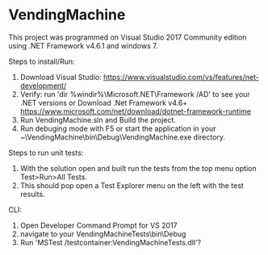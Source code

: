 # VendingMachine

This project was programmed on Visual Studio 2017 Community edition using .NET Framework v4.6.1 and windows 7.

Steps to install/Run:
1. Download Visual Studio: https://www.visualstudio.com/vs/features/net-development/
2. Verify: run 'dir %windir%\Microsoft.NET\Framework /AD' to see your .NET versions
   or 
   Download .Net Framework v4.6+ https://www.microsoft.com/net/download/dotnet-framework-runtime
3. Run VendingMachine.sln and Build the project.
4. Run debuging mode with F5 or start the application in your ~\VendingMachine\bin\Debug\VendingMachine.exe directory.

Steps to run unit tests:
1. With the solution open and built run the tests from the top menu option Test>Run>All Tests.
2. This should pop open a Test Explorer menu on the left with the test results.

CLI:
1. Open Developer Command Prompt for VS 2017
2. navigate to your VendingMachineTests\bin\Debug
3. Run 'MSTest /testcontainer:VendingMachineTests.dll'?
